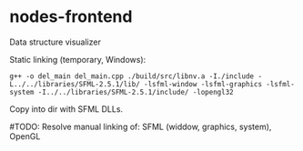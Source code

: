 # nodes-frontend
Data structure visualizer

Static linking (temporary, Windows):
```
g++ -o del_main del_main.cpp ./build/src/libnv.a -I./include -L../../libraries/SFML-2.5.1/lib/ -lsfml-window -lsfml-graphics -lsfml-system -I../../libraries/SFML-2.5.1/include/ -lopengl32
```
Copy into dir with SFML DLLs.

#TODO: Resolve manual linking of: SFML (widdow, graphics, system), OpenGL
